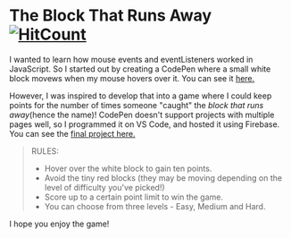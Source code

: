 # **The Block That Runs Away** [![HitCount](http://hits.dwyl.com/parna86/BlockThatRunsAway.svg)](http://hits.dwyl.com/parna86/BlockThatRunsAway)


I wanted to learn how mouse events and eventListeners worked in JavaScript. So I started out by creating a CodePen where a small white block movews when my mouse hovers over it. You can see it [here.](https://codepen.io/ParnaHere/pen/XWXemJQ)

However, I was inspired to develop that into a game where I could keep points for the number of times someone "caught" the _block that runs away_(hence the name)!
CodePen doesn't support projects with multiple pages well, so I programmed it on VS Code, and hosted it using Firebase. You can see the [final project here.](https://blocksrunning.web.app/)

> RULES:
> - Hover over the white block to gain ten points.
> - Avoid the tiny red blocks (they may be moving depending on the level of difficulty you've picked!)
> - Score up to a certain point limit to win the game. 
> - You can choose from three levels - Easy, Medium and Hard. 

I hope you enjoy the game! 

